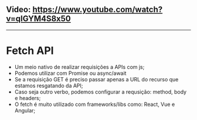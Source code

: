 ## Video: https://www.youtube.com/watch?v=qIGYM4S8x50 

------------------------------------------

# Fetch API
* Um meio nativo de realizar requisições a APIs com js;
* Podemos utilizar com Promise ou async/await
* Se a requisição GET é preciso passar apenas a URL do recurso que estamos resgatando da API;
* Caso seja outro verbo, podemos configurar a requsição: method, body e headers;
* O fetch é muito utilizado com frameworks/libs como: React, Vue e Angular; 

